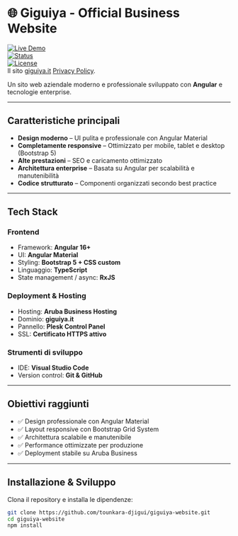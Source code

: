 # 🌐 Giguiya - Official Business Website

[![Live Demo](https://img.shields.io/badge/Live_Demo-giguiya.it-brightgreen?style=for-the-badge)](https://giguiya.it)  
[![Status](https://img.shields.io/badge/Status-Live-success?style=for-the-badge)](https://giguiya.it)  
[![License](https://img.shields.io/badge/License-MIT-blue?style=for-the-badge)](LICENSE)  
Il sito [giguiya.it](https://giguiya.it) [Privacy Policy](PRIVACY.md).

Un sito web aziendale moderno e professionale sviluppato con **Angular** e tecnologie enterprise.

---

##  Caratteristiche principali

- **Design moderno** – UI pulita e professionale con Angular Material  
- **Completamente responsive** – Ottimizzato per mobile, tablet e desktop (Bootstrap 5)  
- **Alte prestazioni** – SEO e caricamento ottimizzato  
- **Architettura enterprise** – Basata su Angular per scalabilità e manutenibilità  
- **Codice strutturato** – Componenti organizzati secondo best practice  

---

##  Tech Stack

### **Frontend**
- Framework: **Angular 16+**
- UI: **Angular Material**
- Styling: **Bootstrap 5 + CSS custom**
- Linguaggio: **TypeScript**
- State management / async: **RxJS**

### **Deployment & Hosting**
- Hosting: **Aruba Business Hosting**
- Dominio: **giguiya.it**
- Pannello: **Plesk Control Panel**
- SSL: **Certificato HTTPS attivo**

### **Strumenti di sviluppo**
- IDE: **Visual Studio Code**
- Version control: **Git & GitHub**

---

##  Obiettivi raggiunti

- ✅ Design professionale con Angular Material  
- ✅ Layout responsive con Bootstrap Grid System  
- ✅ Architettura scalabile e manutenibile  
- ✅ Performance ottimizzate per produzione  
- ✅ Deployment stabile su Aruba Business  

---

##  Installazione & Sviluppo

Clona il repository e installa le dipendenze:  

```bash
git clone https://github.com/tounkara-djigui/giguiya-website.git
cd giguiya-website
npm install
